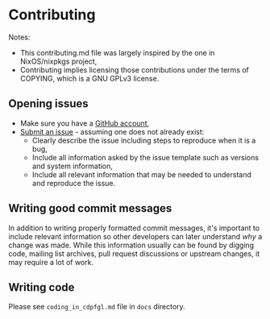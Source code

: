 # Contributing

Notes:
  * This contributing.md file was largely inspired by the one in NixOS/nixpkgs project,
  * Contributing implies licensing those contributions under the terms of COPYING, which is a GNU GPLv3 license.

## Opening issues

  * Make sure you have a [GitHub account](https://github.com/signup/free),
  * [Submit an issue](https://github.com/NixOS/nixpkgs/issues) - assuming one does not already exist:
    * Clearly describe the issue including steps to reproduce when it is a bug,
    * Include all information asked by the issue template such as versions and system information,
    * Include all relevant information that may be needed to understand and reproduce the issue.

## Writing good commit messages

In addition to writing properly formatted commit messages, it's important to include relevant information so other developers can later understand *why* a change was made. While this information usually can be found by digging code, mailing list archives, pull request discussions or upstream changes, it may require a lot of work.

## Writing code

Please see `coding_in_cdpfgl.md` file in `docs` directory.
